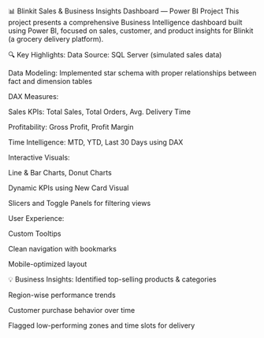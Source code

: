 📊 Blinkit Sales & Business Insights Dashboard — Power BI Project
This project presents a comprehensive Business Intelligence dashboard built using Power BI, focused on sales, customer, and product insights for Blinkit (a grocery delivery platform).

🔍 Key Highlights:
Data Source: SQL Server (simulated sales data)

Data Modeling: Implemented star schema with proper relationships between fact and dimension tables

DAX Measures:

Sales KPIs: Total Sales, Total Orders, Avg. Delivery Time

Profitability: Gross Profit, Profit Margin

Time Intelligence: MTD, YTD, Last 30 Days using DAX

Interactive Visuals:

Line & Bar Charts, Donut Charts

Dynamic KPIs using New Card Visual

Slicers and Toggle Panels for filtering views

User Experience:

Custom Tooltips

Clean navigation with bookmarks

Mobile-optimized layout

💡 Business Insights:
Identified top-selling products & categories

Region-wise performance trends

Customer purchase behavior over time

Flagged low-performing zones and time slots for delivery

